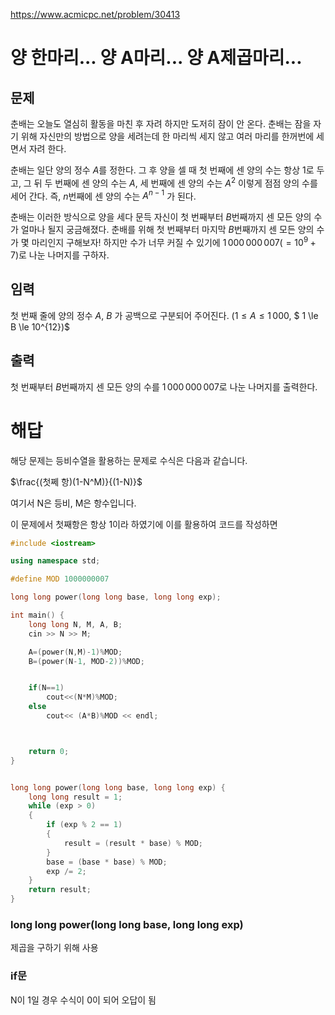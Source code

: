 https://www.acmicpc.net/problem/30413

# 양 한마리... 양 A마리... 양 A제곱마리...

## 문제
춘배는 오늘도 열심히 활동을 마친 후 자려 하지만 도저히 잠이 안 온다. 춘배는 잠을 자기 위해 자신만의 방법으로 양을 세려는데 한 마리씩 세지 않고 여러 마리를 한꺼번에 세면서 자려 한다.

춘배는 일단 양의 정수 
$A$를 정한다. 그 후 양을 셀 때 첫 번째에 센 양의 수는 항상 
$1$로 두고, 그 뒤 두 번째에 센 양의 수는 
$A$, 세 번째에 센 양의 수는 
$A^{2}$ 이렇게 점점 양의 수를 세어 간다. 즉, 
$n$번째에 센 양의 수는 
$A^{n-1}$ 가 된다.

춘배는 이러한 방식으로 양을 세다 문득 자신이 첫 번째부터 
$B$번째까지 센 모든 양의 수가 얼마나 될지 궁금해졌다. 춘배를 위해 첫 번째부터 마지막 
$B$번째까지 센 모든 양의 수가 몇 마리인지 구해보자! 하지만 수가 너무 커질 수 있기에 
$1\,000\,000\,007(= 10^{9} + 7)$로 나눈 나머지를 구하자.

## 임력
첫 번째 줄에 양의 정수 
$A$, 
$B$ 가 공백으로 구분되어 주어진다. 
$(1 \le A \le 1\,000$, 
$ 1 \le B \le 10^{12})$ 

## 출력
첫 번째부터 
$B$번째까지 센 모든 양의 수를 
$1\,000\,000\,007$로 나눈 나머지를 출력한다.

# 해답
해당 문제는 등비수열을 활용하는 문제로 수식은 다음과 같습니다.

$\frac{(첫쩨 항)(1-N^M)}{(1-N)}$

여기서 N은 등비, M은 항수입니다.

이 문제에서 첫째항은 항상 1이라 하였기에 이를 활용하여 코드를 작성하면

```cpp
#include <iostream>

using namespace std;

#define MOD 1000000007

long long power(long long base, long long exp);

int main() {
    long long N, M, A, B;
    cin >> N >> M;

    A=(power(N,M)-1)%MOD;
    B=(power(N-1, MOD-2))%MOD;


    if(N==1)
        cout<<(N*M)%MOD;
    else
        cout<< (A*B)%MOD << endl;



    return 0;
}


long long power(long long base, long long exp) {
    long long result = 1;
    while (exp > 0) 
    {
        if (exp % 2 == 1) 
        {
            result = (result * base) % MOD;
        }
        base = (base * base) % MOD;
        exp /= 2;
    }
    return result;
}
```

### long long power(long long base, long long exp)
제곱을 구하기 위해 사용

### if문

N이 1일 경우 수식이 0이 되어 오답이 됨